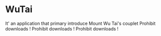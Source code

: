 # WuTai
It' an application that primary introduce Mount Wu Tai's couplet
Prohibit downloads ! 
Prohibit downloads !
Prohibit downloads !
